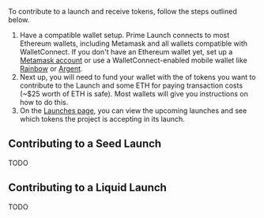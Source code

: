 To contribute to a launch and receive tokens, follow the steps outlined below. 

1. Have a compatible wallet setup. Prime Launch connects to most Ethereum wallets, including Metamask and all wallets compatible with WalletConnect. If you don't have an Ethereum wallet yet, set up a <a href="https://metamask.io/" target="_blank" rel="noopener noreferrer">Metamask account</a> or use a WalletConnect-enabled mobile wallet like <a href="https://rainbow.me/" target="_blank" rel="noopener noreferrer">Rainbow</a> or <a href="https://www.argent.xyz/" target="_blank" rel="noopener noreferrer">Argent</a>.
2. Next up, you will need to fund your wallet with the of tokens you want to contribute to the Launch and some ETH for paying transaction costs (~$25 worth of ETH is safe). Most wallets will give you instructions on how to do this. 
4. On the <a href="/launches">Launches page</a>, you can view the upcoming launches and see which tokens the project is accepting in its launch.

## Contributing to a Seed Launch

TODO

## Contributing to a Liquid Launch

TODO